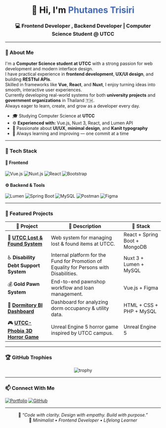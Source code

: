 <!-- 💙 Profile README for Phxtanes -->
<h1 align="center">👋 Hi, I'm <span style="color:#436BB7;">Phutanes Trisiri</span></h1>
<h3 align="center">💻 Frontend Developer , Backend Developer | Computer Science Student @ UTCC</h3>

---

### 🌌 About Me
I'm a **Computer Science student at UTCC** with a strong passion for web development and modern interface design.  
I have practical experience in **frontend development**, **UX/UI design**, and building **RESTful APIs**.  
Skilled in frameworks like **Vue**, **React**, and **Nuxt**, I enjoy turning ideas into smooth, interactive user experiences.  
Currently developing real-world systems for both **university projects** and **government organizations** in Thailand 🇹🇭.  
Always eager to learn, create, and grow as a developer every day.

- 🎓 Studying Computer Science at **UTCC**  
- ⚙️ **Experienced with:** Vue.js, Nuxt 3, React, and Lumen API
- 🎨 Passionate about **UI/UX**, **minimal design**, and **Kanit typography**  
- 🚀 Always learning and improving — one commit at a time  

---

### 🧠 Tech Stack

#### 🧩 Frontend
![Vue.js](https://img.shields.io/badge/Vue.js-436BB7?style=for-the-badge&logo=vue.js&logoColor=white)
![Nuxt.js](https://img.shields.io/badge/Nuxt_3-1E3A8A?style=for-the-badge&logo=nuxt.js&logoColor=white)
![React](https://img.shields.io/badge/React-2563EB?style=for-the-badge&logo=react&logoColor=white)
![Bootstrap](https://img.shields.io/badge/Bootstrap-3B82F6?style=for-the-badge&logo=bootstrap&logoColor=white)

#### ⚙️ Backend & Tools
![Lumen](https://img.shields.io/badge/Lumen-F97316?style=for-the-badge&logo=laravel&logoColor=white)
![Spring Boot](https://img.shields.io/badge/Spring_Boot-0FA968?style=for-the-badge&logo=springboot&logoColor=white)
![MySQL](https://img.shields.io/badge/MySQL-2563EB?style=for-the-badge&logo=mysql&logoColor=white)
![Postman](https://img.shields.io/badge/Postman-F97316?style=for-the-badge&logo=postman&logoColor=white)
![Figma](https://img.shields.io/badge/Figma-436BB7?style=for-the-badge&logo=figma&logoColor=white)

---

### 🌟 Featured Projects

| 💠 Project | 💬 Description | 🧰 Stack |
|-------------|----------------|-----------|
| 🏫 **[UTCC Lost & Found System](https://github.com/Phxtanes/Unifind-jing)** | Web system for managing lost & found items at UTCC. | React + Spring Boot + MongoDB |
| ♿ **Disability Debt Support System**  | Internal platform for the Fund for Promotion of Equality for Persons with Disabilities. | Nuxt 3 + Lumen + MySQL |
| 💰 **Gold Pawn System**  | End-to-end pawnshop workflow and loan management. | Vue.js + Figma |
| 🏢 **[Dormitory BI Dashboard](https://github.com/Phxtanes/Dormitory-management-system)** | Dashboard for analyzing dorm occupancy & utility data. | HTML + CSS + PHP + MySQL |
| 🎮 **[UTCC-Phobia 3D Horror Game](https://github.com/PhxtanesFinal_jing)** | Unreal Engine 5 horror game inspired by UTCC campus. | Unreal Engine 5 |

---

### 🏆 GitHub Trophies
<div align="center">
  
![trophy](https://github-profile-trophy.vercel.app/?username=Phxtanes&theme=algolia&column=4&margin-w=15&margin-h=15)

</div>

---

### 📫 Connect With Me

[![Portfolio](https://img.shields.io/badge/🌐_Portfolio-phxtanes.github.io/Phutanes_Portfolio-436BB7?style=for-the-badge)](https://phxtanes.github.io/Phutanes_Portfolio)
[![GitHub](https://img.shields.io/badge/GitHub-Phxtanes-0F172A?style=for-the-badge&logo=github&logoColor=white)](https://github.com/Phxtanes)

---

<div align="center">
  
💬 *“Code with clarity. Design with empathy. Build with purpose.”*  
🩵 *Minimalist • Frontend Developer • Lifelong Learner*

</div>
